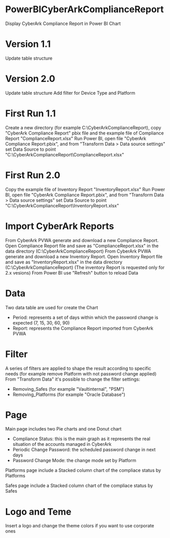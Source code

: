 # PowerBICyberArkComplianceReport
Display CyberArk Compliance Report in Power BI Chart

# Version 1.1 
Update table structure

# Version 2.0
Update table structure
Add filter for Device Type and Platform


# First Run 1.1
Create a new directory (for example C:\CyberArkComplianceReport), copy "CyberArk Compliance Report" pbix file and the example file of Compliance Report "ComplianceReport.xlsx"
Run Power BI, open file "CyberArk Compliance Report.pbix", and from "Transform Data > Data source settings" set Data Source to point "C:\CyberArkComplianceReport\ComplianceReport.xlsx"

# First Run 2.0
Copy the example file of Inventory Report "InventoryReport.xlsx"
Run Power BI, open file "CyberArk Compliance Report.pbix", and from "Transform Data > Data source settings" set Data Source to point "C:\CyberArkComplianceReport\InventoryReport.xlsx"


# Import CyberArk Reports
From CyberArk PVWA generate and download a new Compliance Report. Open Compliance Report file and save as "ComplianceReport.xlsx" in the data directory (C:\CyberArkComplianceReport\)
From CyberArk PVWA generate and download a new Inventory Report. Open Inventory Report file and save as "InventoryReport.xlsx" in the data directory (C:\CyberArkComplianceReport\) (The inventory Report is requested only for 2.x vesions)
From Power BI use "Refresh" button to reload Data


# Data
Two data table are used for create the Chart
- Period: represents a set of days within which the password change is expected (7, 15, 30, 60, 90)
- Report: represents the Compliance Report imported from CyberArk PVWA


# Filter
A series of filters are applied to shape the result according to specific needs (for example remove Platform with not password change applied)
From "Transform Data" it's possible to change the filter settings:
- Removing_Safes (for example "Vaultinternal", "PSM")
- Removing_Platforms (for example "Oracle Database")


# Page
Main page includes two Pie charts and one Donut chart
- Compliance Status: this is the main graph as it represents the real situation of the accounts managed in CyberArk
- Periodic Change Password: the scheduled password change in next days
- Password Change Mode: the change mode set by Platform

Platforms page include a Stacked column chart of the compliace status by Platforms

Safes page include a Stacked column chart of the compliace status by Safes


# Logo and Teme
Insert a logo and change the theme colors if you want to use corporate ones